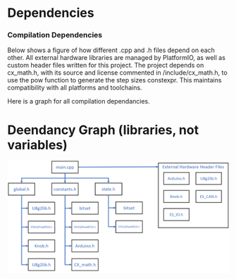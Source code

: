 # Dependencies

### Compilation Dependencies 
Below shows a figure of how different .cpp and .h files depend on each other. All external hardware libraries are managed by PlatformIO, as well as custom header files written for this project. The project depends on cx_math.h,  with its source and license commented in /include/cx_math.h, to use the pow function to generate the step sizes constexpr. This maintains compatibility with all platforms and toolchains.

Here is a graph for all compilation dependancies.
# Deendancy Graph (libraries, not variables)
![Alt text](./figures/header_dependancies.png)
